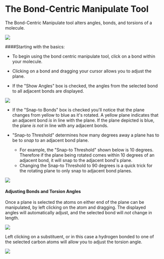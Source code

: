 # The Bond-Centric Manipulate Tool

The Bond-Centric Manipulate tool alters angles, bonds, and torsions of a molecule.

![][1]

[1]: images/3-bond-centric-manipulate-tool/bb1e744d-c5be-45b9-a6ce-b3de75ae47e2.png

####Starting with the basics:

* To begin using the bond centric manipulate tool, click on a bond within your molecule.   

* Clicking on a bond and dragging your cursor allows you to adjust the plane. 

* If the "Show Angles" box is checked, the angles from the selected bond to all adjacent bonds are displayed. 



![][2]

[2]: images/3-bond-centric-manipulate-tool/7da24017-25dd-4b64-83d6-5b9b5feb082c.png

* If the "Snap-to Bonds" box is checked you'll notice that the plane changes from yellow to blue as it's rotated. A yellow plane indicates that an adjacent bond *is* in line with the plane. If the plane depicted is blue, the plane *is not* in line with any adjacent bonds.


* "Snap-to Threshold" determines how many degrees away a plane has to be to *snap* to an adjacent bond plane. 
    * For example, the "Snap-to Threshold" shown below is 10 degrees. Therefore if the plane being rotated comes within 10 degrees of an adjacent bond, it will snap to the adjacent bond's plane. 
    * Changing the Snap-to Threshold to 90 degrees is a quick trick for the rotating plane to only snap to adjacent bond planes.

![][3]

[3]: images/3-bond-centric-manipulate-tool/7e6e3aa4-02e3-4476-8fc9-a8f298e6ee30.png

#### Adjusting Bonds and Torsion Angles

Once a plane is selected the atoms on either end of the plane can be manipulated, by left clicking on the atom and dragging. The displayed angles will automatically adjust, and the selected bond will *not* change in length. 

![][4]

[4]: images/3-bond-centric-manipulate-tool/fbd1fea3-fd8c-42fe-9ea7-f5e6a41b5ceb.png

Left clicking on a substituent, or in this case a hydrogen bonded to one of the selected carbon atoms will allow you to adjust the torsion angle. 

![][5]

[5]: images/3-bond-centric-manipulate-tool/298f626b-051e-4c3f-b53c-693a36201bf9.png
